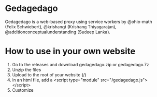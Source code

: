 # Gedagedago
Gedagedago is a web-based proxy using service workers by @ohio-math (Felix Schwiebert),
@krishangt (Krishang Thiyagarajan),
@additionconceptualunderstanding (Sudeep Lanka).
# How to use in your own website
1. Go to the releases and download gedagedago.zip or gedagedago.7z<br>
2. Unzip the files<br>
3. Upload to the root of your website (/)<br>
4. In an html file, add a &lt;script type="module" src="/gedagedago.js"&gt;&lt;/script&gt;<br>
5. Customize

